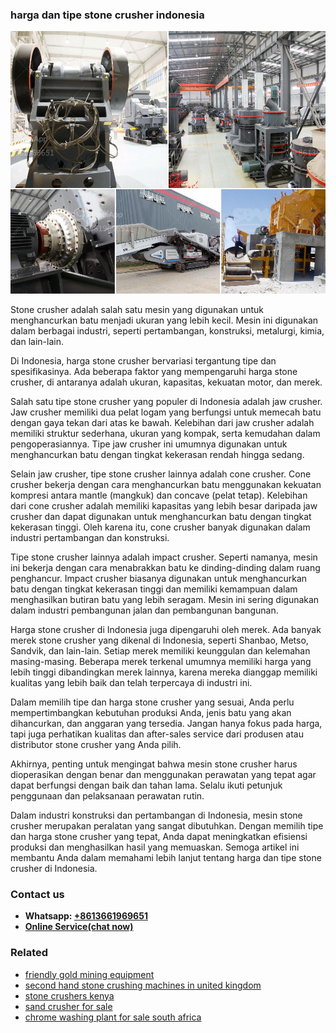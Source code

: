 <h3>harga dan tipe stone crusher indonesia</h3><img src='1706766761.jpg' alt=''><p>Stone crusher adalah salah satu mesin yang digunakan untuk menghancurkan batu menjadi ukuran yang lebih kecil. Mesin ini digunakan dalam berbagai industri, seperti pertambangan, konstruksi, metalurgi, kimia, dan lain-lain. </p><p>Di Indonesia, harga stone crusher bervariasi tergantung tipe dan spesifikasinya. Ada beberapa faktor yang mempengaruhi harga stone crusher, di antaranya adalah ukuran, kapasitas, kekuatan motor, dan merek. </p><p>Salah satu tipe stone crusher yang populer di Indonesia adalah jaw crusher. Jaw crusher memiliki dua pelat logam yang berfungsi untuk memecah batu dengan gaya tekan dari atas ke bawah. Kelebihan dari jaw crusher adalah memiliki struktur sederhana, ukuran yang kompak, serta kemudahan dalam pengoperasiannya. Tipe jaw crusher ini umumnya digunakan untuk menghancurkan batu dengan tingkat kekerasan rendah hingga sedang. </p><p>Selain jaw crusher, tipe stone crusher lainnya adalah cone crusher. Cone crusher bekerja dengan cara menghancurkan batu menggunakan kekuatan kompresi antara mantle (mangkuk) dan concave (pelat tetap). Kelebihan dari cone crusher adalah memiliki kapasitas yang lebih besar daripada jaw crusher dan dapat digunakan untuk menghancurkan batu dengan tingkat kekerasan tinggi. Oleh karena itu, cone crusher banyak digunakan dalam industri pertambangan dan konstruksi. </p><p>Tipe stone crusher lainnya adalah impact crusher. Seperti namanya, mesin ini bekerja dengan cara menabrakkan batu ke dinding-dinding dalam ruang penghancur. Impact crusher biasanya digunakan untuk menghancurkan batu dengan tingkat kekerasan tinggi dan memiliki kemampuan dalam menghasilkan butiran batu yang lebih seragam. Mesin ini sering digunakan dalam industri pembangunan jalan dan pembangunan bangunan. </p><p>Harga stone crusher di Indonesia juga dipengaruhi oleh merek. Ada banyak merek stone crusher yang dikenal di Indonesia, seperti Shanbao, Metso, Sandvik, dan lain-lain. Setiap merek memiliki keunggulan dan kelemahan masing-masing. Beberapa merek terkenal umumnya memiliki harga yang lebih tinggi dibandingkan merek lainnya, karena mereka dianggap memiliki kualitas yang lebih baik dan telah terpercaya di industri ini. </p><p>Dalam memilih tipe dan harga stone crusher yang sesuai, Anda perlu mempertimbangkan kebutuhan produksi Anda, jenis batu yang akan dihancurkan, dan anggaran yang tersedia. Jangan hanya fokus pada harga, tapi juga perhatikan kualitas dan after-sales service dari produsen atau distributor stone crusher yang Anda pilih. </p><p>Akhirnya, penting untuk mengingat bahwa mesin stone crusher harus dioperasikan dengan benar dan menggunakan perawatan yang tepat agar dapat berfungsi dengan baik dan tahan lama. Selalu ikuti petunjuk penggunaan dan pelaksanaan perawatan rutin. </p><p>Dalam industri konstruksi dan pertambangan di Indonesia, mesin stone crusher merupakan peralatan yang sangat dibutuhkan. Dengan memilih tipe dan harga stone crusher yang tepat, Anda dapat meningkatkan efisiensi produksi dan menghasilkan hasil yang memuaskan. Semoga artikel ini membantu Anda dalam memahami lebih lanjut tentang harga dan tipe stone crusher di Indonesia.</p><h3>Contact us</h3><ul><li><strong>Whatsapp:&nbsp;<a href="https://wa.me/8613661969651">+8613661969651</a></strong></li><li><a href="https://swt.shibang-china.com/?git&amp;zhl&amp;harga dan tipe stone crusher indonesia"><strong>Online Service(chat now)</strong></a></li></ul><h3>Related</h3><ul><li><a href='friendly gold mining equipment.md'>friendly gold mining equipment</a></li><li><a href='second hand stone crushing machines in united kingdom.md'>second hand stone crushing machines in united kingdom</a></li><li><a href='stone crushers kenya.md'>stone crushers kenya</a></li><li><a href='sand crusher for sale.md'>sand crusher for sale</a></li><li><a href='chrome washing plant for sale south africa.md'>chrome washing plant for sale south africa</a></li></ul>
